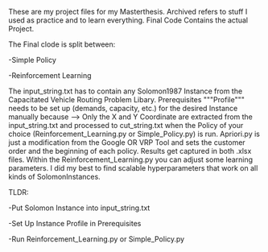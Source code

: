 These are my project files for my Masterthesis.
Archived refers to stuff I used as practice and to learn everything.
Final Code Contains the actual Project.

The Final clode is split between:

-Simple Policy

-Reinforcement Learning

The input_string.txt has to contain any Solomon1987 Instance from the Capacitated Vehicle Routing Problem Libary.
Prerequisites """Profile""" needs to be set up (demands, capacity, etc.) for the desired Instance manually because --> 
Only the X and Y Coordinate are extracted from the input_string.txt and processed to cut_string.txt when the Policy of
your choice (Reinforcement_Learning.py or Simple_Policy.py) is run. Apriori.py is just a modification from the Google OR
VRP Tool and sets the customer order and the beginning of each policy. Results get captured in both .xlsx files. 
Within the Reinforcement_Learning.py you can adjust some learning parameters. I did my best to find scalable hyperparameters
that work on all kinds of SolomonInstances.

TLDR:

-Put Solomon Instance into input_string.txt

-Set Up Instance Profile in Prerequisites

-Run Reinforcement_Learning.py or Simple_Policy.py